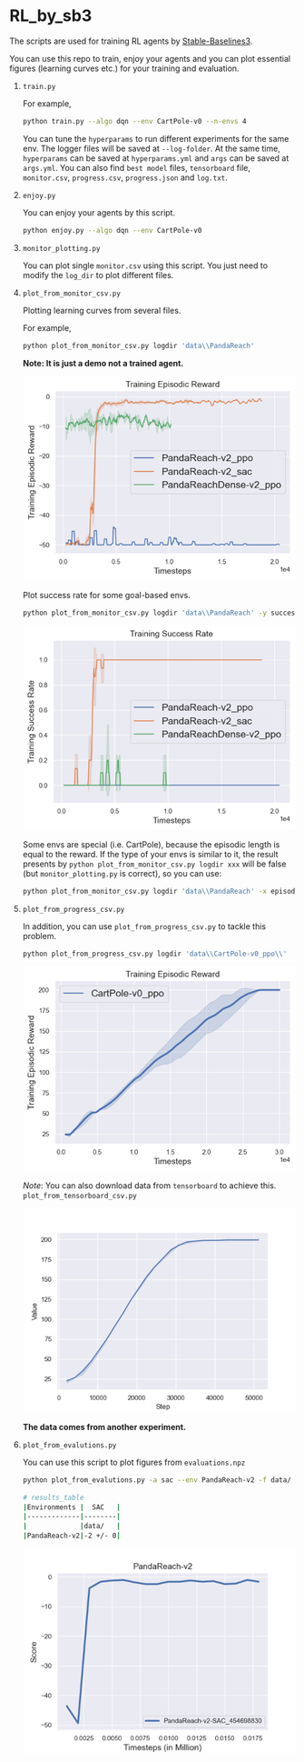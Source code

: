 # RL_by_sb3

The scripts are used for training RL agents by [Stable-Baselines3](https://stable-baselines3.readthedocs.io/en/master/index.html).

You can use this repo to train, enjoy your agents and you can plot essential figures (learning curves etc.) for your training and evaluation.

1. `train.py`

   For example,

   ```bash
   python train.py --algo dqn --env CartPole-v0 --n-envs 4
   ```

   You can tune the `hyperparams` to run different experiments for the same env. The logger files will be saved at `--log-folder`. At the same time, `hyperparams` can be saved at `hyperparams.yml` and `args` can be saved at `args.yml`. You can also find `best model` files, `tensorboard` file, `monitor.csv`, `progress.csv`, `progress.json` and `log.txt`.

2. `enjoy.py`

   You can enjoy your agents by this script.

   ```bash
   python enjoy.py --algo dqn --env CartPole-v0
   ```

3. `monitor_plotting.py`

   You can plot single `monitor.csv` using this script. You just need to modify the `log_dir` to plot different files.

4. `plot_from_monitor_csv.py`

   Plotting learning curves from several files.

   For example,

   ```bash
   python plot_from_monitor_csv.py logdir 'data\\PandaReach'
   ```

   **Note: It is just a demo not a trained agent.**

   ![Training_Episodic_Reward](./figures/Training_Episodic_Reward.png)

   Plot success rate for some goal-based envs.

   ```bash
   python plot_from_monitor_csv.py logdir 'data\\PandaReach' -y success
   ```

   ![Training_Success_Rate](./figures/Training_Success_Rate.png)

   Some envs are special (i.e. CartPole), because the episodic length is equal to the reward. If the type of your envs is similar to it, the result presents by `python plot_from_monitor_csv.py logdir xxx` will be false (but `monitor_plotting.py` is correct), so you can use:

   ```bash
   python plot_from_monitor_csv.py logdir 'data\\PandaReach' -x episodes
   ```


5. `plot_from_progress_csv.py`

   In addition, you can use `plot_from_progress_csv.py` to tackle this problem.

   ```bash
   python plot_from_progress_csv.py logdir 'data\\CartPole-v0_ppo\\' 
   ```

   

   ![Training_Episodic_Reward_CartPole](./figures/Training_Episodic_Reward_CartPole.png)

   *Note*: You can also download data from `tensorboard` to achieve this. `plot_from_tensorboard_csv.py`

   ![Plotting_From_Tensorboard](./figures/Plotting_From_Tensorboard.png)

   **The data comes from another experiment.**

6. `plot_from_evalutions.py`

   You can use this script to plot figures from `evaluations.npz`

   ```bash
   python plot_from_evalutions.py -a sac --env PandaReach-v2 -f data/
   ```
   
   
   
   ```bash
   # results_table
   |Environments |  SAC   |
   |-------------|--------|
   |             |data/   |
   |PandaReach-v2|-2 +/- 0|
   ```
   
   ![Results_PandaReach-v2](./figures/Results_PandaReach-v2.png)
   
   
